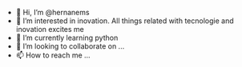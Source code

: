 - 👋 Hi, I’m @hernanems
- 👀 I’m interested in inovation. All things related with tecnologie and inovation excites me 
- 🌱 I’m currently learning python
- 💞️ I’m looking to collaborate on ...
- 📫 How to reach me ...

<!---
hernanems/hernanems is a ✨ special ✨ repository because its `README.md` (this file) appears on your GitHub profile.
You can click the Preview link to take a look at your changes.
--->
